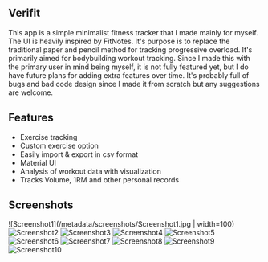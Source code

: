 ## Verifit
This app is a simple minimalist fitness tracker that I made mainly for myself. The UI is heavily inspired by FitNotes. It's purpose is to replace the traditional paper and pencil method for tracking progressive overload. It's primarily aimed for bodybuilding workout tracking. Since I made this with the primary user in mind being myself, it is not fully featured yet, but I do have future plans for adding extra features over time. It's probably full of bugs and bad code design since I made it from scratch but any suggestions are welcome.

## Features
* Exercise tracking
* Custom exercise option
* Easily import & export in csv format
* Material UI
* Analysis of workout data with visualization
* Tracks Volume, 1RM and other personal records

## Screenshots

![Screenshot1](/metadata/screenshots/Screenshot1.jpg | width=100)
![Screenshot2](/metadata/screenshots/Screenshot2.jpg?raw=true "Screenshot2")
![Screenshot3](/metadata/screenshots/Screenshot3.jpg?raw=true "Screenshot3")
![Screenshot4](/metadata/screenshots/Screenshot4.jpg?raw=true "Screenshot4")
![Screenshot5](/metadata/screenshots/Screenshot5.jpg?raw=true "Screenshot5")
![Screenshot6](/metadata/screenshots/Screenshot6.jpg?raw=true "Screenshot6")
![Screenshot7](/metadata/screenshots/Screenshot7.jpg?raw=true "Screenshot7")
![Screenshot8](/metadata/screenshots/Screenshot8.jpg?raw=true "Screenshot8")
![Screenshot9](/metadata/screenshots/Screenshot9.jpg?raw=true "Screenshot9")
![Screenshot10](/metadata/screenshots/Screenshot10.jpg?raw=true "Screenshot10")

